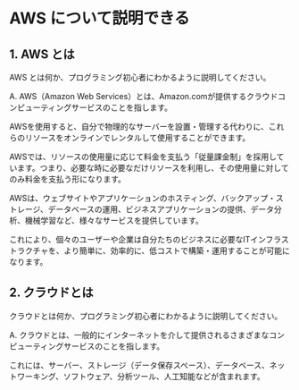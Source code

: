 # AWS について説明できる

## 1. AWS とは

AWS とは何か、プログラミング初心者にわかるように説明してください。

A. AWS（Amazon Web Services）とは、Amazon.comが提供するクラウドコンピューティングサービスのことを指します。

AWSを使用すると、自分で物理的なサーバーを設置・管理する代わりに、これらのリソースをオンラインでレンタルして使用することができます。

AWSでは、リソースの使用量に応じて料金を支払う「従量課金制」を採用しています。つまり、必要な時に必要なだけリソースを利用し、その使用量に対してのみ料金を支払う形になります。

AWSは、ウェブサイトやアプリケーションのホスティング、バックアップ・ストレージ、データベースの運用、ビジネスアプリケーションの提供、データ分析、機械学習など、様々なサービスを提供しています。

これにより、個々のユーザーや企業は自分たちのビジネスに必要なITインフラストラクチャを、より簡単に、効率的に、低コストで構築・運用することが可能になります。

## 2. クラウドとは

クラウドとは何か、プログラミング初心者にわかるように説明してください。

A. クラウドとは、一般的にインターネットを介して提供されるさまざまなコンピューティングサービスのことを指します。

これには、サーバー、ストレージ（データ保存スペース）、データベース、ネットワーキング、ソフトウェア、分析ツール、人工知能などが含まれます。

